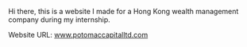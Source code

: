 Hi there, this is a website I made for a Hong Kong wealth management company during my internship.

Website URL: www.potomaccapitalltd.com
